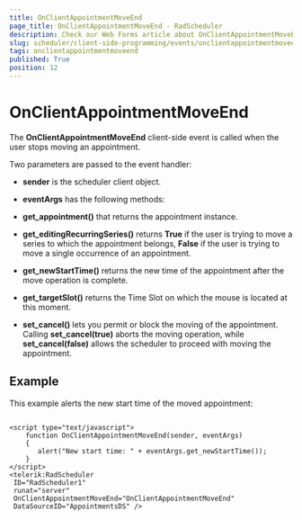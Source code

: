 ```yaml
---
title: OnClientAppointmentMoveEnd
page_title: OnClientAppointmentMoveEnd - RadScheduler
description: Check our Web Forms article about OnClientAppointmentMoveEnd.
slug: scheduler/client-side-programming/events/onclientappointmentmoveend
tags: onclientappointmentmoveend
published: True
position: 12
---
```


# OnClientAppointmentMoveEnd



The **OnClientAppointmentMoveEnd** client-side event is called when the user stops moving an appointment.

Two parameters are passed to the event handler:

* **sender** is the scheduler client object.

* **eventArgs** has the following methods:

* **get_appointment()** that returns the appointment instance.

* **get_editingRecurringSeries()** returns **True** if the user is trying to move a series to which the appointment belongs, **False** if the user is trying to move a single occurrence of an appointment.

* **get_newStartTime()** returns the new time of the appointment after the move operation is complete.

* **get_targetSlot()** returns the Time Slot on which the mouse is located at this moment.

* **set_cancel()** lets you permit or block the moving of the appointment. Calling **set_cancel(true)** aborts the moving operation, while **set_cancel(false)** allows the scheduler to proceed with moving the appointment.

## Example

This example alerts the new start time of the moved appointment:

````ASPNET
	
<script type="text/javascript">
	function OnClientAppointmentMoveEnd(sender, eventArgs)
	{
	   alert("New start time: " + eventArgs.get_newStartTime());
	}       
</script>
<telerik:RadScheduler
 ID="RadScheduler1"
 runat="server"
 OnClientAppointmentMoveEnd="OnClientAppointmentMoveEnd"
 DataSourceID="AppointmentsDS" />      
			
````




